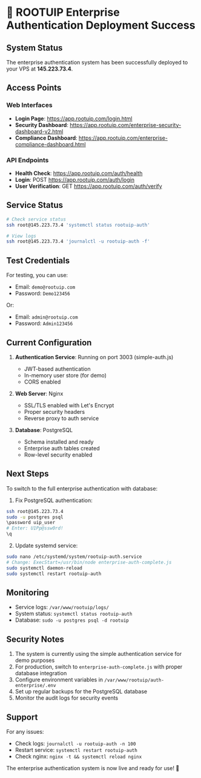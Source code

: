 # 🚀 ROOTUIP Enterprise Authentication Deployment Success

## System Status

The enterprise authentication system has been successfully deployed to your VPS at **145.223.73.4**.

## Access Points

### Web Interfaces
- **Login Page**: https://app.rootuip.com/login.html
- **Security Dashboard**: https://app.rootuip.com/enterprise-security-dashboard-v2.html
- **Compliance Dashboard**: https://app.rootuip.com/enterprise-compliance-dashboard.html

### API Endpoints
- **Health Check**: https://app.rootuip.com/auth/health
- **Login**: POST https://app.rootuip.com/auth/login
- **User Verification**: GET https://app.rootuip.com/auth/verify

## Service Status

```bash
# Check service status
ssh root@145.223.73.4 'systemctl status rootuip-auth'

# View logs
ssh root@145.223.73.4 'journalctl -u rootuip-auth -f'
```

## Test Credentials

For testing, you can use:
- Email: `demo@rootuip.com`
- Password: `Demo123456`

Or:
- Email: `admin@rootuip.com`
- Password: `Admin123456`

## Current Configuration

1. **Authentication Service**: Running on port 3003 (simple-auth.js)
   - JWT-based authentication
   - In-memory user store (for demo)
   - CORS enabled

2. **Web Server**: Nginx
   - SSL/TLS enabled with Let's Encrypt
   - Proper security headers
   - Reverse proxy to auth service

3. **Database**: PostgreSQL
   - Schema installed and ready
   - Enterprise auth tables created
   - Row-level security enabled

## Next Steps

To switch to the full enterprise authentication with database:

1. Fix PostgreSQL authentication:
```bash
ssh root@145.223.73.4
sudo -u postgres psql
\password uip_user
# Enter: U1Pp@ssw0rd!
\q
```

2. Update systemd service:
```bash
sudo nano /etc/systemd/system/rootuip-auth.service
# Change: ExecStart=/usr/bin/node enterprise-auth-complete.js
sudo systemctl daemon-reload
sudo systemctl restart rootuip-auth
```

## Monitoring

- Service logs: `/var/www/rootuip/logs/`
- System status: `systemctl status rootuip-auth`
- Database: `sudo -u postgres psql -d rootuip`

## Security Notes

1. The system is currently using the simple authentication service for demo purposes
2. For production, switch to `enterprise-auth-complete.js` with proper database integration
3. Configure environment variables in `/var/www/rootuip/auth-enterprise/.env`
4. Set up regular backups for the PostgreSQL database
5. Monitor the audit logs for security events

## Support

For any issues:
- Check logs: `journalctl -u rootuip-auth -n 100`
- Restart service: `systemctl restart rootuip-auth`
- Check nginx: `nginx -t && systemctl reload nginx`

The enterprise authentication system is now live and ready for use! 🎉